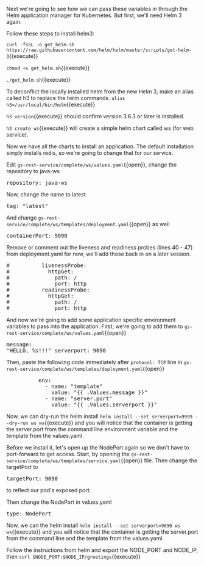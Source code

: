 Next we're going to see how we can pass these variables in through the Helm application manager for Kubernetes.  But first, we'll need Helm 3 again.

Follow these steps to install helm3:

`curl -fsSL -o get_helm.sh https://raw.githubusercontent.com/helm/helm/master/scripts/get-helm-3`{{execute}}

`chmod +x get_helm.sh`{{execute}}

`./get_helm.sh`{{execute}}

To deconflict the locally installed helm from the new Helm 3, make an alias called h3 to replace the helm commands.
`alias h3=/usr/local/bin/helm`{{execute}}

`h3 version`{{execute}} should confirm version 3.6.3 or later is installed.

`h3 create ws`{{execute}} will create a simple helm chart called ws (for web service).

Now we have all the charts to install an application.  The default installation simply installs redis, so we're going to change that for our service.

Edit `gs-rest-service/complete/ws/values.yaml`{{open}}, change the repository to java-ws <pre class="file" data-filename="gs-rest-service/complete/ws/values.yaml" data-target="insert" data-marker="  repository: nginx">  repository: java-ws</pre>

Now, change the name to latest <pre class="file" data-filename="gs-rest-service/complete/ws/values.yaml" data-target="insert" data-marker="  tag: &#x22&#x22">  tag: "latest"</pre>

And change `gs-rest-service/complete/ws/templates/deployment.yaml`{{open}} as well <pre class="file" data-filename="gs-rest-service/complete/ws/templates/deployment.yaml" data-target="insert" data-marker="              containerPort: 80">              containerPort: 9090</pre>

Remove or comment out the liveness and readiness probes (lines 40 - 47) from deployment.yaml for now, we'll add those back in on a later session.
<pre class="file" data-filename="gs-rest-service/complete/ws/templates/deployment.yaml" data-target="insert" data-marker="          livenessProbe:
            httpGet:
              path: /
              port: http
          readinessProbe:
            httpGet:
              path: /
              port: http
">
#          livenessProbe:
#            httpGet:
#              path: /
#              port: http
#          readinessProbe:
#            httpGet:
#              path: /
#              port: http
</pre>

And now we're going to add some application specific environment variables to pass into the application.  First, we're going to add them to `gs-rest-service/complete/ws/values.yaml`{{open}} <pre class="file" data-filename="gs-rest-service/complete/ws/values.yaml" data-target="append">message: "HELLO, %s!!!"
serverport: 9090</pre>

Then, paste the following code immediately after `protocol: TCP` line in `gs-rest-service/complete/ws/templates/deployment.yaml`{{open}}
<pre>          env:
            - name: "template"
              value: "{{ .Values.message }}"
            - name: "server.port"
              value: "{{ .Values.serverport }}"</pre>

Now, we can dry-run the helm install `helm install --set serverport=9999 --dry-run ws ws`{{execute}}  and you will notice that the container is getting the server.port from the command line environment variable and the template from the values.yaml.

Before we install it, let's open up the NodePort again so we don't have to port-forward to get access.  Start, by opening the `gs-rest-service/complete/ws/templates/service.yaml`{{open}} file.  Then change the targetPort to <pre class="file" data-filename="gs-rest-service/complete/ws/templates/service.yaml" data-target="insert" data-marker="      targetPort: http">      targetPort: 9090</pre> to reflect our pod's exposed port. 

Then change the NodePort in values.yaml <pre class="file" data-filename="gs-rest-service/complete/ws/values.yaml" data-target="insert" data-marker="  type: ClusterIP">  type: NodePort</pre>

Now, we can the helm install `helm install --set serverport=9090 ws ws`{{execute}}  and you will notice that the container is getting the server.port from the command line and the template from the values.yaml.

Follow the instructions from helm and export the NODE_PORT and NODE_IP, then `curl $NODE_PORT:$NODE_IP/greetings`{{execute}}
